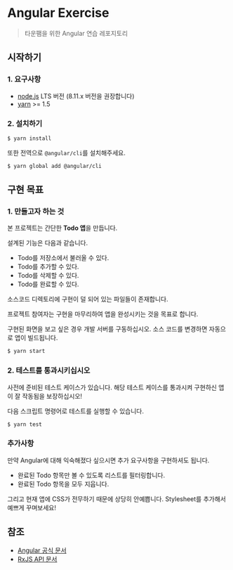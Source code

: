 # Angular Exercise

> 타운팸을 위한 Angular 연습 레포지토리


## 시작하기

### 1. 요구사항

* [node.js](https://nodejs.org) LTS 버전 (8.11.x 버전을 권장합니다)
* [yarn](https://yarnpkg.com/) >= 1.5


### 2. 설치하기

```bash
$ yarn install
```

또한 전역으로 ``@angular/cli``를 설치해주세요.

```bash
$ yarn global add @angular/cli
```


## 구현 목표

### 1. 만들고자 하는 것

본 프로젝트는 간단한 **Todo 앱**을 만듭니다.

설계된 기능은 다음과 같습니다.


* Todo를 저장소에서 불러올 수 있다.
* Todo를 추가할 수 있다.
* Todo를 삭제할 수 있다.
* Todo를 완료할 수 있다. 


소스코드 디렉토리에 구현이 덜 되어 있는 파일들이 존재합니다.

프로젝트 참여자는 구현을 마무리하여 앱을 완성시키는 것을 목표로 합니다.

구현된 화면을 보고 싶은 경우 개발 서버를 구동하십시오. 소스 코드를 변경하면 자동으로 앱이 빌드됩니다.


```bash
$ yarn start
```


### 2. 테스트를 통과시키십시오

사전에 준비된 테스트 케이스가 있습니다. 해당 테스트 케이스를 통과시켜 구현하신 앱이 잘 작동됨을 보장하십시오!

다음 스크립트 명령어로 테스트를 실행할 수 있습니다.

```bash
$ yarn test
```


### 추가사항

만약 Angular에 대해 익숙해졌다 싶으시면 추가 요구사항을 구현하셔도 됩니다.


* 완료된 Todo 항목만 볼 수 있도록 리스트를 필터링합니다.
* 완료된 Todo 항목을 모두 지웁니다.


그리고 현재 앱에 CSS가 전무하기 때문에 상당히 안예쁩니다. Stylesheet를 추가해서 예쁘게 꾸며보세요!



## 참조

* [Angular 공식 문서](https://angular.io/docs)
* [RxJS API 문서](https://rxjs-dev.firebaseapp.com/)
